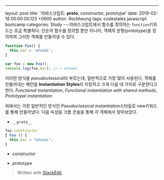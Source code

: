 ---
layout: post
title: '자바스크립트: __proto__, constructor, prototype'
date: 2019-02-18 00:00:00.123 +0900
author: Rockheung
tags: codestates javascript bootcamp
categories: Study
---자바스크립트에서 함수를 정의하는 `function`키워드는 조금 특별하다. 단순히 함수를 정의할 뿐만 아니라, 객체의 원형(prototype)을 정의하여 그러한 객체를 만들어낼 수 있다.

```javascript
function Foo() {
  this.bar = 'whoami';
}

var foo = new Foo();
console.log(foo.bar); //-> whoami
```

이러한 방식을 *pseudoclassical*라 부르는데, 일반적으로 가장 많이 사용된다. 객체를 만들어내는 패턴을 **Instantiation Styles**라 지칭하고 크게 다음 네 가지로 구분한다고 한다. _Functional instantiation_, _Functional instantiation with shared methods_, _Prototypal instantiation_

위에서는 가장 일반적인 방식인 *Pseudoclassical instantiation*스타일로 new키워드를 통해 만들어냈다. 다음 속성을 크롬 콘솔을 통해 각 객체에서 찾아보았다.

- `__proto__`

```javascript
foo.constructor
ƒ Foo () {
  this.bar = "whoami";
}

```

- constructor

- prototype

> Written with [StackEdit](https://stackedit.io/).
